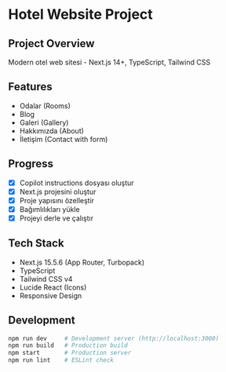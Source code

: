 # Hotel Website Project

## Project Overview
Modern otel web sitesi - Next.js 14+, TypeScript, Tailwind CSS

## Features
- Odalar (Rooms)
- Blog
- Galeri (Gallery)
- Hakkımızda (About)
- İletişim (Contact with form)

## Progress
- [x] Copilot instructions dosyası oluştur
- [x] Next.js projesini oluştur
- [x] Proje yapısını özelleştir
- [x] Bağımlılıkları yükle
- [x] Projeyi derle ve çalıştır

## Tech Stack
- Next.js 15.5.6 (App Router, Turbopack)
- TypeScript
- Tailwind CSS v4
- Lucide React (Icons)
- Responsive Design

## Development
```bash
npm run dev     # Development server (http://localhost:3000)
npm run build   # Production build
npm start       # Production server
npm run lint    # ESLint check
```

